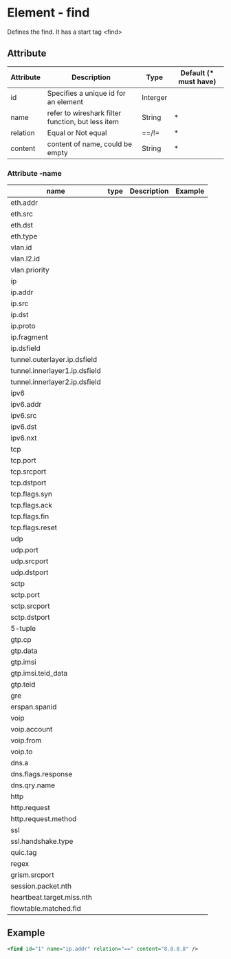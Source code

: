 # Element - find
Defines the find. 
It has a start tag &lt;find&gt;

## Attribute
| Attribute | Description | Type | Default (* must have) |
|---|---|---|---|
| id | Specifies a unique id for an element | Interger | |
| name | refer to wireshark filter function, but less item | String | * |
| relation | Equal or Not equal | ==/!= | * |
| content | content of name, could be empty | String | * |

### Attribute -name
| name | type| Description | Example | 
|---|---|---|---|
| eth.addr | | | |
| eth.src | | | |
| eth.dst | | | |
| eth.type | | | |
| vlan.id | | | |
| vlan.l2.id | | | |
| vlan.priority | | | |
| ip | | | |
| ip.addr | | | |
| ip.src | | | |
| ip.dst | | | |
| ip.proto | | | |
| ip.fragment | | | |
| ip.dsfield | | | |
| tunnel.outerlayer.ip.dsfield | | | |
| tunnel.innerlayer1.ip.dsfield | | | |
| tunnel.innerlayer2.ip.dsfield | | | |
| ipv6 | | | |
| ipv6.addr | | | |
| ipv6.src | | | |
| ipv6.dst | | | |
| ipv6.nxt | | | |
| tcp | | | |
| tcp.port | | | |
| tcp.srcport | | | |
| tcp.dstport | | | |
| tcp.flags.syn | | | |
| tcp.flags.ack | | | |
| tcp.flags.fin | | | |
| tcp.flags.reset | | | |
| udp | | | |
| udp.port | | | |
| udp.srcport | | | |
| udp.dstport | | | |
| sctp | | | |
| sctp.port | | | |
| sctp.srcport | | | |
| sctp.dstport | | | |
| 5-tuple | | | |
| gtp.cp | | | |
| gtp.data | | | |
| gtp.imsi | | | |
| gtp.imsi.teid_data | | | |
| gtp.teid | | | |
| gre | | | |
| erspan.spanid | | | |
| voip | | | |
| voip.account | | | |
| voip.from | | | |
| voip.to | | | |
| dns.a | | | |
| dns.flags.response | | | |
| dns.qry.name | | | |
| http | | | |
| http.request | | | |
| http.request.method | | | |
| ssl | | | |
| ssl.handshake.type | | | |
| quic.tag | | | |
| regex | | | |
| grism.srcport | | | |
| session.packet.nth | | | |
| heartbeat.target.miss.nth | | | |
| flowtable.matched.fid | | | |

## Example
```xml
<find id="1" name="ip.addr" relation="==" content="8.8.8.8" />
```


